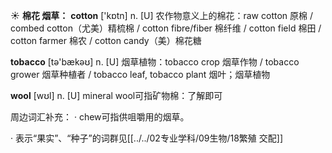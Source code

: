 ☀ <span class="category">**棉花 烟草：**</span>
<span class="vocabulary">**cotton**</span> ['kɒtn] 
<span class="definition">n. [U] 农作物意义上的棉花：</span>raw cotton 原棉 / combed cotton（尤美）精梳棉 / cotton fibre/fiber 棉纤维 / cotton field 棉田 / cotton farmer 棉农 / cotton candy（美）棉花糖 

<span class="vocabulary">**tobacco**</span> [tə'bækəʊ] 
<span class="definition">n. [U] 烟草植物：</span>tobacco crop 烟草作物 / tobacco grower 烟草种植者 / tobacco leaf, tobacco plant 烟叶；烟草植物

<span class="vocabulary">**wool**</span> [wʊl] 
<span class="definition">n. [U] mineral wool可指矿物棉：</span>了解即可

周边词汇补充：
· chew可指供咀嚼用的烟草。

· 表示“果实”、“种子”的词群见[[../../02专业学科/09生物/18繁殖 交配]]

